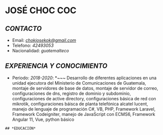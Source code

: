 # **JOSÉ CHOC COC**
## *CONTACTO*
+ Email: *chokjosekok@gmail.com*
+ Telefono: *42493053*
+ Nacionalidad: *guatemalteco*
## *EXPERIENCIA Y CONOCIMIENTO*
+ Periodo: *2018-2020*: 
 *~~~
 Desarrollo de diferentes aplicaciones en una unidad ejecutora del Ministerio de Comunicaciones de Guatemala,
 montaje de servidores de base de datos, montaje de servidor de correo, configuraciones de dns, registro de dominio y subdominio,
 configuraciones de active directory, configuraciones básica de red con mikrotik, configuraciones báisca de planta
 telefónica alcatel lucent, manejo de lenguaje de programación C#, VB, PHP, Framework Laravel, Framework Codeigniter,
 manejo de JavaScript con ECMS6, Framework Angular 11, Vue, python básico
 ~~~*
## *EDUCACIÓN*
